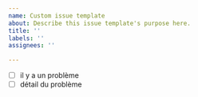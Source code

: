 ```yaml
---
name: Custom issue template
about: Describe this issue template's purpose here.
title: ''
labels: ''
assignees: ''

---
```


- [ ] il y a un problème 
- [ ] détail du problème
